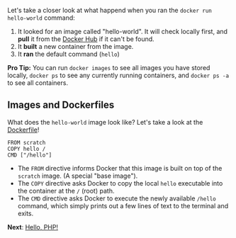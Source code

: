 
Let's take a closer look at what happend when you ran the `docker run hello-world` command:

1. It looked for an image called "hello-world". It will check locally first, and __pull__ it from the [Docker Hub](https://hub.docker.com) if it can't be found.
2. It __built__ a new container from the image.
3. It __ran__ the default command (`hello`)

**Pro Tip:** You can run `docker images` to see all images you have stored locally, `docker ps` to see any currently running containers, and `docker ps -a` to see all containers.

## Images and Dockerfiles

What does the `hello-world` image look like? Let's take a look at the [Dockerfile](https://github.com/docker-library/hello-world/tree/22ecfe456f254d5babe6e413bed2de77cfaba047)!

	FROM scratch
	COPY hello /
	CMD ["/hello"]

* The `FROM` directive informs Docker that this image is built on top of the `scratch` image. (A special "base image").
* The `COPY` directive asks Docker to copy the local `hello` executable into the container at the `/` (root) path.
* The `CMD` directive asks Docker to execute the newly available `/hello` command, which simply prints out a few lines of text to the terminal and exits.

**Next**: [Hello, PHP!](../02-hello-php)
